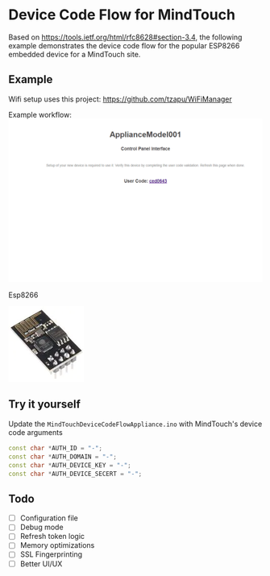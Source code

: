 # Device Code Flow for MindTouch

Based on <https://tools.ietf.org/html/rfc8628#section-3.4>, the following example demonstrates the device code flow for the popular ESP8266 embedded device for a MindTouch site.

## Example

Wifi setup uses this project: <https://github.com/tzapu/WiFiManager>

Example workflow:
![Example Device Code Flow](exampleFlow.gif)

Esp8266

![Esp8266](esp8266.webp)

## Try it yourself

Update the `MindTouchDeviceCodeFlowAppliance.ino` with MindTouch's device code arguments

``` cpp
const char *AUTH_ID = "-";
const char *AUTH_DOMAIN = "-";
const char *AUTH_DEVICE_KEY = "-";
const char *AUTH_DEVICE_SECERT = "-";
```

## Todo

- [ ] Configuration file
- [ ] Debug mode
- [ ] Refresh token logic
- [ ] Memory optimizations
- [ ] SSL Fingerprinting
- [ ] Better UI/UX
